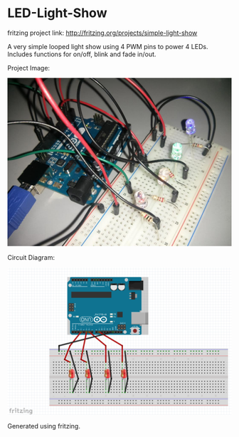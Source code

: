 LED-Light-Show
==============

fritzing project link: http://fritzing.org/projects/simple-light-show

A very simple looped light show using 4 PWM pins to power 4 LEDs. Includes functions for on/off, blink and fade in/out.

Project Image:

![alt tag](https://github.com/Ali-Hirani/LED-Light-Show/blob/master/light-show.jpg)

Circuit Diagram:

![alt tag](https://github.com/Ali-Hirani/LED-Light-Show/blob/master/circuit-diagram.PNG)

Generated using fritzing.